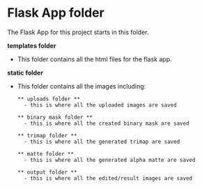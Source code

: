 # Flask App folder 
The Flask App for this project starts in this folder.

**templates folder**
- This folder contains all the html files for the flask app.

**static folder**
- This folder contains all the images including:
      
      ** uploads folder **
        - this is where all the uploaded images are saved

      ** binary mask folder **
        - this is where all the created binary mask are saved

      ** trimap folder **
        - this is where all the generated trimap are saved

      ** matte folder **
        - this is where all the generated alpha matte are saved

      ** output folder **
        - this is where all the edited/result images are saved


